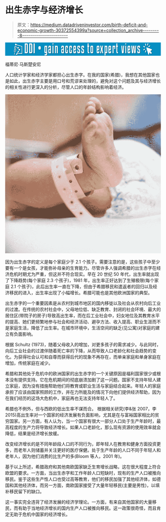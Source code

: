 # 出生赤字与经济增长

> 原文：<https://medium.datadriveninvestor.com/birth-deficit-and-economic-growth-30372554399a?source=collection_archive---------8----------------------->

[![](img/8c8123eeb85534cf6dc6270bcc87782b.png)](http://www.track.datadriveninvestor.com/1B9E)

福蒂尼·马斯楚安尼

人口统计学家和经济学家都担心出生赤字。在我的国家(希腊)，我想在其他国家也是如此，出生赤字主要是用口号和荒谬来处理的，避免对这个问题及其与经济增长的相关性进行更深入的分析，尽管人口的年龄结构影响着经济。

![](img/485fd7c800753717db8553d4dddedf9d.png)

因为出生赤字的定义是每个家庭少于 2.1 个孩子。需要注意的是，这些孩子中至少要有一个是女孩，才能弥补母亲的生育能力。尽管许多人强调希腊的出生赤字在经济危机时期尤为严重，但这并不符合现实。早在 20 世纪 50 年代，出生率就出现了下降趋势(每个家庭 2.3 个孩子)，1981 年，出生率正好达到了生殖极限(每个家庭 2.1 个孩子)，此后出生率一直在下降，但由于希腊移民和遣返者的回归以及经济移民的进入，出生率出现了小幅增长。希腊可能也是其他欧洲国家的典型。

出生赤字的一个重要因素是从农村到城市地区的国内移徙以及社会从农村向后工业的过渡。在传统的农村社会中，父母地位低、缺乏教育、封闭的社会环境、最大的居住区(带院子的房子)导致高出生率，而在后工业社会中，妇女地位及其教育水平的提高、她们更频繁地参与社会和经济活动、避孕方法、收入提高、职业生涯而不是家庭生活，降低了出生率。在城市环境中，生活空间的缺乏(见公寓)对家庭的建立有负面影响。

根据 Schultz (1973)，随着父母收入的增加，对更多孩子的需求减少。与此同时，向后工业社会的过渡伴随着死亡率的下降，从而导致人口老龄化和社会趋势的变化。为获得社会认可和自尊而获得后代的现象不再存在，而单亲家庭和单身家庭在增加，传统家庭在减少。

希腊和其他处于危机中的欧洲国家的出生赤字的一个关键原因是福利国家很少或根本没有提供支持。它在危机期间的彻底崩溃加剧了这一问题。国家不支持年轻人建立家庭，因为没有措施帮助他们将教育或职业生活与家庭结合起来。年轻人的家庭承担了应该由国家照顾的工作，并在力所能及的情况下向他们提供经济帮助，因为在我们经历的这场大危机中，家庭再也无法支持年轻人了。

希腊也不例外，但与西欧的低出生率不谋而合。
根据相关研究(李&张 2007，李 2015)高出生率对一个国家的经济发展有负面影响，尤其是在与富裕国家相比的贫穷国家。另一方面，有人认为，当一个国家有很大一部分人口处于生产年龄时，最高程度的生产力将导致经济增长。如果人口老龄化，那么现有资源的使用效率就会降低，结果是经济增长放缓。

改变经济增长的是不同年龄段人口的不同行为，即年轻人在教育和健身方面投资更多，而老年人则储蓄并关注更好的医疗保健。处于生产年龄的人口不同于年轻人和老年人，因为他们消费的比生产的多(Bloom 等人，2001 年)。

基于以上所述，希腊政府和其他南欧国家缺乏生育增长战略，这在很大程度上符合欧盟的要求。一方面，当出生赤字和工作年龄人口短缺时，现有的生产人口被推向移民。鉴于这些生产性人口也受过高等教育，他们的移民加强了其他经济体，如德国和其他经济体，而另一方面，南欧国家接受了大量年轻移民(主要是男性)，以填补移民留下的缺口。

这一事实完全违背了经济发展的经济学理论。一方面，有来自其他国家的大量移民，而有助于当地经济增长的国内生产人口被推向移民。这一政策很奇怪，而且肯定无助于危机中国家的经济增长。